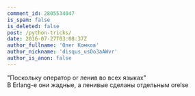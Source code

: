 ```yaml
---
comment_id: 2805534047
is_spam: false
is_deleted: false
post: /python-tricks/
date: 2016-07-27T03:08:37Z
author_fullname: 'Олег Комков'
author_nickname: 'disqus_usOo3aAWvr'
author_is_anon: false
---
```


<p>"Поскольку оператор or ленив во всех языках"<br>В Erlang-е они жадные, а ленивые сделаны отдельным orelse</p>
